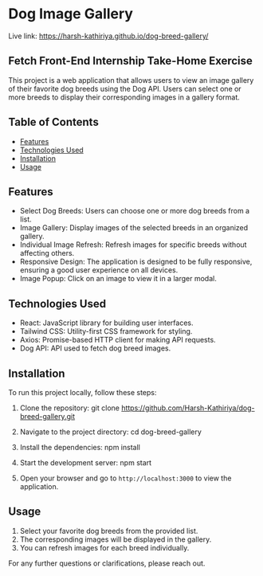 # Dog Image Gallery

Live link: https://harsh-kathiriya.github.io/dog-breed-gallery/

## Fetch Front-End Internship Take-Home Exercise

This project is a web application that allows users to view an image gallery of their favorite dog breeds using the Dog API. Users can select one or more breeds to display their corresponding images in a gallery format.

## Table of Contents
- [Features](#features)
- [Technologies Used](#technologies-used)
- [Installation](#installation)
- [Usage](#usage)

## Features
- Select Dog Breeds: Users can choose one or more dog breeds from a list.
- Image Gallery: Display images of the selected breeds in an organized gallery.
- Individual Image Refresh: Refresh images for specific breeds without affecting others.
- Responsive Design: The application is designed to be fully responsive, ensuring a good user experience on all devices.
- Image Popup: Click on an image to view it in a larger modal.

## Technologies Used
- React: JavaScript library for building user interfaces.
- Tailwind CSS: Utility-first CSS framework for styling.
- Axios: Promise-based HTTP client for making API requests.
- Dog API: API used to fetch dog breed images.

## Installation
To run this project locally, follow these steps:

1. Clone the repository:
   git clone https://github.com/Harsh-Kathiriya/dog-breed-gallery.git
   
2. Navigate to the project directory:
   cd dog-breed-gallery

3. Install the dependencies:
   npm install

4. Start the development server:
   npm start

5. Open your browser and go to `http://localhost:3000` to view the application.

## Usage
1. Select your favorite dog breeds from the provided list.
2. The corresponding images will be displayed in the gallery.
3. You can refresh images for each breed individually.


For any further questions or clarifications, please reach out.
